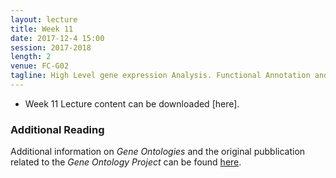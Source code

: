 ```yaml
---
layout: lecture
title: Week 11
date: 2017-12-4 15:00
session: 2017-2018
length: 2
venue: FC-G02
tagline: High Level gene expression Analysis. Functional Annotation and Pathway Analysis
---
```



* Week 11 Lecture content can be downloaded [here].

### Additional Reading

Additional information on *Gene Ontologies* and the original pubblication related to the *Gene Ontology Project* can be found [here](http://opendsi.cc/bioinformatics/assets/GO_original_paper.pdf).
